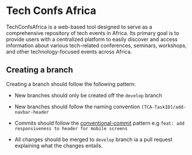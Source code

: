 # Tech Confs Africa

TechConfsAfrica is a web-based tool designed to serve as a comprehensive repository of tech events in Africa. Its primary goal is to provide users with a centralized platform to easily discover and access information about various tech-related conferences, seminars, workshops, and other technology-focused events across Africa.

## Creating a branch

Creating a branch should follow the following pattern:

* New branches should only be created off the `develop` branch

* New branches should follow the naming convention
`[TCA-TaskID]/add-navbar-header`
* Commits should follow the [conventional-commit](https://www.conventionalcommits.org/en/v1.0.0/) pattern e.g `feat: add responsiveness to header for mobile screens`

* All changes should be merged to `develop` branch ia a pull request explaining what the changes entails.
